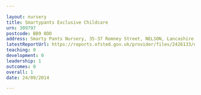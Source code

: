 ```yaml
---

layout: nursery
title: Smartypants Exclusive Childcare
urn: 309797
postcode: BB9 0DD
address: Smarty Pants Nursery, 35-37 Romney Street, NELSON, Lancashire, BB9 0DD
latestReportUrl: https://reports.ofsted.gov.uk/provider/files/2426133/urn/309797.pdf
teaching: 0
development: 0
leadership: 1
outcomes: 0
overall: 1
date: 24/09/2014

---
```

